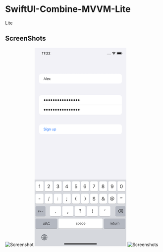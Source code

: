 # SwiftUI-Combine-MVVM-Lite
Lite

## ScreenShots
![Screenshot](https://github.com/Alexander-Sobolev/SwiftUI-Combine-MVVM-Lite/tree/main/SwiftUI%2BCombine%2BMVVM-Lite/Screen#:~:text=.%E2%80%8A.-,Screen1.png,-Screen)
![ScreenshotNew](https://github.com/Alexander-Sobolev/SwiftUI-Combine-MVVM-Lite/blob/main/SwiftUI%2BCombine%2BMVVM-Lite/Screen/Screen22.png)
![Screenshots](https://github.com/Alexander-Sobolev/SwiftUI-Combine-MVVM-Lite/tree/main/SwiftUI%2BCombine%2BMVVM-Lite/Screen#:~:text=3%20minutes%20ago-,Screen2.png,-Screen)
